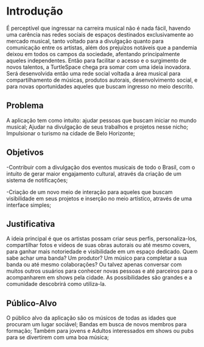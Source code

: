 # Introdução
  É perceptível que ingressar na carreira musical não é nada fácil, havendo uma carência nas redes sociais de espaços destinados exclusivamente ao mercado musical, tanto voltado para a divulgação quanto para comunicação entre os artistas, além dos prejuízos notáveis que a pandemia deixou em todos os campos da sociedade, afentando principalmente aqueles independentes. Então para facilitar o acesso e o surgimento de novos talentos, a TurtleSpace chega pra somar com uma ideia inovadora. Será desenvolvida então uma rede social voltada a área musical para compartilhamento de músicas, produtos autorais, desenvolvimento social, e para novas oportunidades aqueles que buscam ingresso no meio descrito.

## Problema
  A aplicação tem como intuito: ajudar pessoas que buscam iniciar no mundo musical; Ajudar na divulgação de seus trabalhos e projetos nesse nicho; Impulsionar o turismo na cidade de Belo Horizonte;




## Objetivos

-Contribuir com a divulgação dos eventos musicais de todo o Brasil, com o intuito de gerar maior engajamento cultural, através da criação de um sistema de notificações; 


-Criação de um novo meio de interação para aqueles que buscam visibilidade em seus projetos e inserção no meio artístico, através de uma interface simples;
 


## Justificativa

  A ideia principal é que os artistas possam criar seus perfis, personaliza-los, compartilhar fotos e vídeos de suas obras autorais ou até mesmo covers, para ganhar mais notoriedade e visibilidade em um espaço dedicado. Quem sabe achar uma banda? Um produtor? Um músico para completar a sua banda ou até mesmo colaborações? Ou talvez apenas conversar com muitos outros usuários para conhecer novas pessoas e até parceiros para o acompanharem em shows pela cidade. As possibilidades são grandes e a comunidade descobrirá como utiliza-la. 


## Público-Alvo

 O público alvo da aplicação são os músicos de todas as idades que procuram um lugar sociável; Bandas em busca de novos membros para formação; Também para jovens e Adultos interessados em shows ou pubs para se divertirem com uma boa música;



